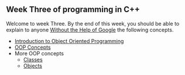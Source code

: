 ## Week Three of programming in C++ 
Welcome to week Three. By the end of this week, you should be able to explain to anyone [Without the Help of Google](https://fs.blog/feynman-learning-technique/?fbclid=IwAR2K5_BGPVo0QjJXkOIIqNsqcXK4lTskPWJvA0asKQIGtCPWaQBdKmj1Ztg) the following concepts. 

*   [Introduction to Object Oriented Programming](https://medium.com/practicum-bootcamp/introduction-to-object-oriented-programming-34cc3b7ab582)
*   [OOP Concepts](https://www.geeksforgeeks.org/object-oriented-programming-in-cpp/)
*   More OOP concepts
    * [Classes](https://www.learncpp.com/cpp-tutorial/classes-and-class-members/)
    * [Objects](https://www.geeksforgeeks.org/c-classes-and-objects/)


